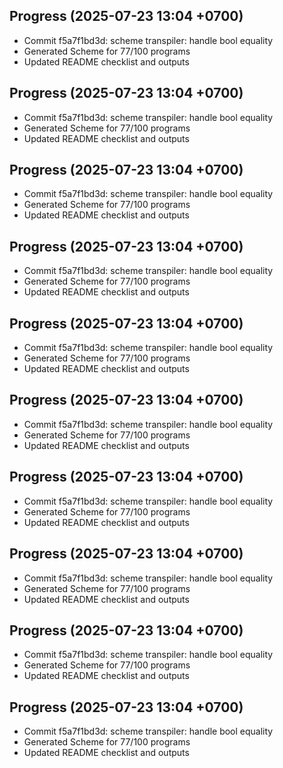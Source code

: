 ## Progress (2025-07-23 13:04 +0700)
- Commit f5a7f1bd3d: scheme transpiler: handle bool equality
- Generated Scheme for 77/100 programs
- Updated README checklist and outputs

## Progress (2025-07-23 13:04 +0700)
- Commit f5a7f1bd3d: scheme transpiler: handle bool equality
- Generated Scheme for 77/100 programs
- Updated README checklist and outputs

## Progress (2025-07-23 13:04 +0700)
- Commit f5a7f1bd3d: scheme transpiler: handle bool equality
- Generated Scheme for 77/100 programs
- Updated README checklist and outputs

## Progress (2025-07-23 13:04 +0700)
- Commit f5a7f1bd3d: scheme transpiler: handle bool equality
- Generated Scheme for 77/100 programs
- Updated README checklist and outputs

## Progress (2025-07-23 13:04 +0700)
- Commit f5a7f1bd3d: scheme transpiler: handle bool equality
- Generated Scheme for 77/100 programs
- Updated README checklist and outputs

## Progress (2025-07-23 13:04 +0700)
- Commit f5a7f1bd3d: scheme transpiler: handle bool equality
- Generated Scheme for 77/100 programs
- Updated README checklist and outputs

## Progress (2025-07-23 13:04 +0700)
- Commit f5a7f1bd3d: scheme transpiler: handle bool equality
- Generated Scheme for 77/100 programs
- Updated README checklist and outputs

## Progress (2025-07-23 13:04 +0700)
- Commit f5a7f1bd3d: scheme transpiler: handle bool equality
- Generated Scheme for 77/100 programs
- Updated README checklist and outputs

## Progress (2025-07-23 13:04 +0700)
- Commit f5a7f1bd3d: scheme transpiler: handle bool equality
- Generated Scheme for 77/100 programs
- Updated README checklist and outputs

## Progress (2025-07-23 13:04 +0700)
- Commit f5a7f1bd3d: scheme transpiler: handle bool equality
- Generated Scheme for 77/100 programs
- Updated README checklist and outputs

